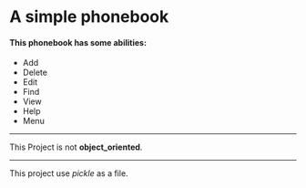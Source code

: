 # A simple phonebook
#### This phonebook has some abilities:
+ Add
+ Delete
+ Edit
+ Find
+ View
+ Help
+ Menu
---
This Project is not **object_oriented**.

---
This project use *pickle* as a file.









